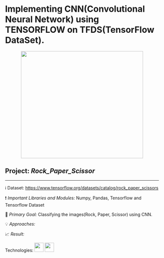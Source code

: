 # Implementing CNN(Convolutional Neural Network) using TENSORFLOW on TFDS(TensorFlow DataSet).
<p align="center">
  <img src = "https://user-images.githubusercontent.com/67642750/134743252-82bc7a7c-b274-46fa-b52a-c86254638ca8.png" width="400" height="350" align="centre">
</p>

## Project: _Rock_Paper_Scissor_
------

:information_source: Dataset: https://www.tensorflow.org/datasets/catalog/rock_paper_scissors

:heavy_exclamation_mark: _Important Libraries and Modules:_ Numpy, Pandas, Tensorflow and Tensorflow Dataset

:dart: _Primary Goal:_ Classifying the images(Rock, Paper, Scissor) using CNN.

:bulb: _Approaches:_ 

:chart_with_upwards_trend: _Result:_

Technologies: <img src = "https://user-images.githubusercontent.com/67642750/134745049-58537d7a-4803-483a-8666-394e35931e0e.png" width="30" height="30">
<img src = "https://user-images.githubusercontent.com/67642750/134744907-ca78d295-716d-41fe-a676-f409b10ac4f4.png" width="30" height="30">

